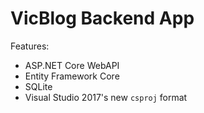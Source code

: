 # VicBlog Backend App

Features:
- ASP.NET Core WebAPI
- Entity Framework Core
- SQLite
- Visual Studio 2017's new `csproj` format